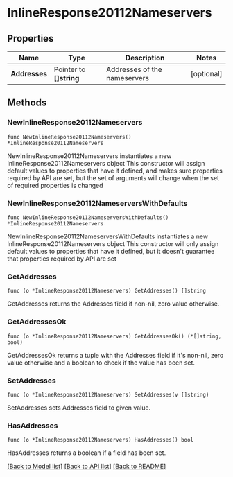 # InlineResponse20112Nameservers

## Properties

Name | Type | Description | Notes
------------ | ------------- | ------------- | -------------
**Addresses** | Pointer to **[]string** | Addresses of the nameservers | [optional] 

## Methods

### NewInlineResponse20112Nameservers

`func NewInlineResponse20112Nameservers() *InlineResponse20112Nameservers`

NewInlineResponse20112Nameservers instantiates a new InlineResponse20112Nameservers object
This constructor will assign default values to properties that have it defined,
and makes sure properties required by API are set, but the set of arguments
will change when the set of required properties is changed

### NewInlineResponse20112NameserversWithDefaults

`func NewInlineResponse20112NameserversWithDefaults() *InlineResponse20112Nameservers`

NewInlineResponse20112NameserversWithDefaults instantiates a new InlineResponse20112Nameservers object
This constructor will only assign default values to properties that have it defined,
but it doesn't guarantee that properties required by API are set

### GetAddresses

`func (o *InlineResponse20112Nameservers) GetAddresses() []string`

GetAddresses returns the Addresses field if non-nil, zero value otherwise.

### GetAddressesOk

`func (o *InlineResponse20112Nameservers) GetAddressesOk() (*[]string, bool)`

GetAddressesOk returns a tuple with the Addresses field if it's non-nil, zero value otherwise
and a boolean to check if the value has been set.

### SetAddresses

`func (o *InlineResponse20112Nameservers) SetAddresses(v []string)`

SetAddresses sets Addresses field to given value.

### HasAddresses

`func (o *InlineResponse20112Nameservers) HasAddresses() bool`

HasAddresses returns a boolean if a field has been set.


[[Back to Model list]](../README.md#documentation-for-models) [[Back to API list]](../README.md#documentation-for-api-endpoints) [[Back to README]](../README.md)


